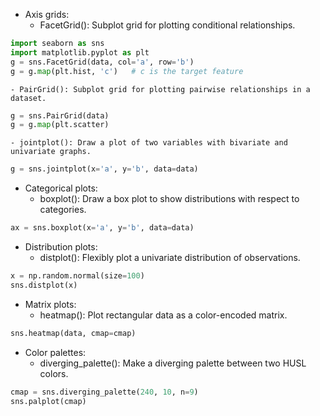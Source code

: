 + Axis grids:
    - FacetGrid(): Subplot grid for plotting conditional relationships.
```python
import seaborn as sns
import matplotlib.pyplot as plt
g = sns.FacetGrid(data, col='a', row='b')   
g = g.map(plt.hist, 'c')   # c is the target feature 
```
    - PairGrid(): Subplot grid for plotting pairwise relationships in a dataset.
```python
g = sns.PairGrid(data)
g = g.map(plt.scatter)
```
    - jointplot(): Draw a plot of two variables with bivariate and univariate graphs.
```python
g = sns.jointplot(x='a', y='b', data=data)
```
+ Categorical plots:
    - boxplot(): Draw a box plot to show distributions with respect to categories.  
```python
ax = sns.boxplot(x='a', y='b', data=data) 
```
+ Distribution plots:
    - distplot(): Flexibly plot a univariate distribution of observations.
```python
x = np.random.normal(size=100)
sns.distplot(x)
```
+ Matrix plots:
    - heatmap(): Plot rectangular data as a color-encoded matrix.
```python
sns.heatmap(data, cmap=cmap)
```
+ Color palettes:
    - diverging_palette(): Make a diverging palette between two HUSL colors.
```python
cmap = sns.diverging_palette(240, 10, n=9)
sns.palplot(cmap)
```
